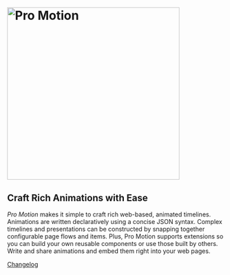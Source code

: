 # <img src="https://github.com/pro-graphics/pro-motion/blob/master/logo/ProMotion-1000x326.png" alt="Pro Motion" width="400px">

## Craft Rich Animations with Ease ##
*Pro Motion* makes it simple to craft rich web-based, animated timelines. Animations are written declaratively using a concise JSON syntax. Complex timelines and presentations can be constructed by snapping together configurable page flows and items.  Plus, Pro Motion supports extensions so you can build your own reusable components or use those built by others.  Write and share animations and embed them right into your web pages.

[Changelog](CHANGELOG.md)
